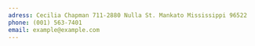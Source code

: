 ```yaml
---
adress: Cecilia Chapman 711-2880 Nulla St. Mankato Mississippi 96522
phone: (001) 563-7401
email: example@example.com
---
```

